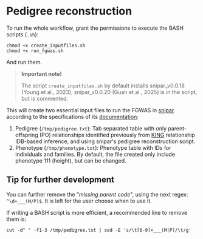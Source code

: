 # Pedigree reconstruction

To run the whole workflow, grant the permissions to execute the BASH scripts (`.sh`):

```shell
chmod +x create_inputfiles.sh
chmod +x run_fgwas.sh
```

And run them.

>**Important note!**
>
>The script `create_inputfiles.sh` by default installs snipar_v0.0.18 (Young et al., 2023), snipar_v0.0.20 (Guan et al., 2025) is in the script, but is commented. 

This will create two essential input files to run the FGWAS in [snipar](https://github.com/AlexTISYoung/snipar/tree/master) according to the specifications of its [documentation](https://snipar.readthedocs.io/en/latest/input%20files.html):

1. Pedigree (`/tmp/pedigree.txt`): Tab separated table with only parent-offspring (PO) relationships identified previously from [KING](https://www.kingrelatedness.com/) relationship IDB-based inference, and using snipar's pedigree reconstruction script.
2. Phenotype (`/tmp/phenotype.txt`): Phenotype table with IDs for individuals and families. By default, the file created only include phenotype 111 (height), but can be changed.

## Tip for further development 

You can further remove the "*missing parent code*", using the next regex: `^\d+___(M/P)$`. It is left for the user choose when to use it.

If writing a BASH script is more efficient, a recommended line to remove them is:

```shell
cut -d" " -f1-3 /tmp/pedigree.txt | sed -E 's/\t[0-9]+___(M|P)/\t/g'
```